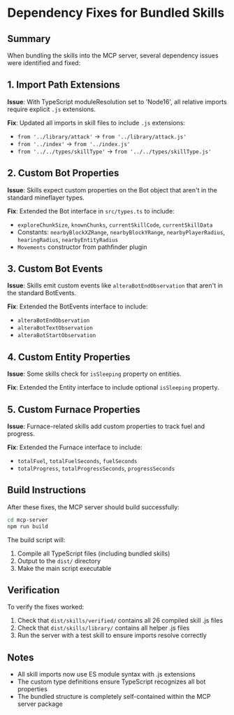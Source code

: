 # Dependency Fixes for Bundled Skills

## Summary

When bundling the skills into the MCP server, several dependency issues were identified and fixed:

## 1. Import Path Extensions

**Issue**: With TypeScript moduleResolution set to 'Node16', all relative imports require explicit `.js` extensions.

**Fix**: Updated all imports in skill files to include `.js` extensions:

- `from '../library/attack'` → `from '../library/attack.js'`
- `from '../index'` → `from '../index.js'`
- `from '../../types/skillType'` → `from '../../types/skillType.js'`

## 2. Custom Bot Properties

**Issue**: Skills expect custom properties on the Bot object that aren't in the standard mineflayer types.

**Fix**: Extended the Bot interface in `src/types.ts` to include:

- `exploreChunkSize`, `knownChunks`, `currentSkillCode`, `currentSkillData`
- Constants: `nearbyBlockXZRange`, `nearbyBlockYRange`, `nearbyPlayerRadius`, `hearingRadius`, `nearbyEntityRadius`
- `Movements` constructor from pathfinder plugin

## 3. Custom Bot Events

**Issue**: Skills emit custom events like `alteraBotEndObservation` that aren't in the standard BotEvents.

**Fix**: Extended the BotEvents interface to include:

- `alteraBotEndObservation`
- `alteraBotTextObservation`
- `alteraBotStartObservation`

## 4. Custom Entity Properties

**Issue**: Some skills check for `isSleeping` property on entities.

**Fix**: Extended the Entity interface to include optional `isSleeping` property.

## 5. Custom Furnace Properties

**Issue**: Furnace-related skills add custom properties to track fuel and progress.

**Fix**: Extended the Furnace interface to include:

- `totalFuel`, `totalFuelSeconds`, `fuelSeconds`
- `totalProgress`, `totalProgressSeconds`, `progressSeconds`

## Build Instructions

After these fixes, the MCP server should build successfully:

```bash
cd mcp-server
npm run build
```

The build script will:

1. Compile all TypeScript files (including bundled skills)
2. Output to the `dist/` directory
3. Make the main script executable

## Verification

To verify the fixes worked:

1. Check that `dist/skills/verified/` contains all 26 compiled skill .js files
2. Check that `dist/skills/library/` contains all helper .js files
3. Run the server with a test skill to ensure imports resolve correctly

## Notes

- All skill imports now use ES module syntax with .js extensions
- The custom type definitions ensure TypeScript recognizes all bot properties
- The bundled structure is completely self-contained within the MCP server package
